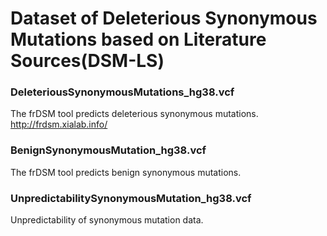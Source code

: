 # Dataset of Deleterious Synonymous Mutations based on Literature Sources(DSM-LS)

### DeleteriousSynonymousMutations_hg38.vcf
  The frDSM tool predicts deleterious synonymous mutations. http://frdsm.xialab.info/

### BenignSynonymousMutation_hg38.vcf
  The frDSM tool predicts benign synonymous mutations. 

### UnpredictabilitySynonymousMutation_hg38.vcf
  Unpredictability of synonymous mutation data.
